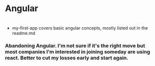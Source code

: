 # Angular
#
- my-first-app covers basic angular concepts, mostly listed out in the readme.md
### Abandoning Angular. I'm not sure if it's the right move but most companies I'm interested in joining someday are using react. Better to cut my losses early and start again.
